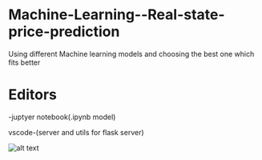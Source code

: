# Machine-Learning--Real-state-price-prediction

Using different Machine learning models and choosing the best one which fits better 

# Editors

-juptyer notebook(.ipynb model) 

vscode-(server and utils for flask server) 

![alt text](https://logicalidea.co/wp-content/uploads/2018/01/Why-Python-For-Machine-Learning.jpg)
